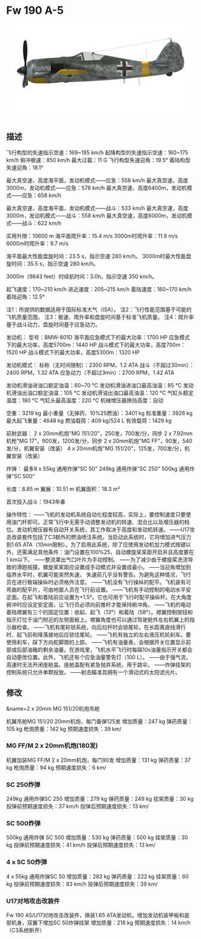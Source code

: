 # Fw 190 A-5

![fw190a5](../images/fw190a5.png)

## 描述

飞行构型的失速指示空速：169~195 km/h
起降构型的失速指示空速：160~175 km/h
俯冲极速：850 km/h
最大过载：11 G
飞行构型失速迎角：19.5°
着陆构型失速迎角：18.1°

最大真空速，高度海平面，发动机模式——应急：558 km/h
最大真空速，高度3000m，发动机模式——应急：578 km/h
最大真空速，高度6400m，发动机模式——应急：658 km/h

最大真空速，高度海平面，发动机模式——战斗：533 km/h
最大真空速，高度3000m，发动机模式——战斗：558 km/h
最大真空速，高度6000m，发动机模式——战斗：622 km/h

实用升限：10600 m
海平面爬升率：15.4 m/s
3000m时爬升率：11.9 m/s
6000m时爬升率：9.7 m/s

海平面最大性能盘旋时间：23.5 s，指示空速 280 km/h。
3000m时最大性能盘旋时间：35.5 s，指示空速 280 km/h。

3000m（9843 feet）时续航时间：3.0h，指示空速 350 km/h。

起飞速度：170~210 km/h
进近速度：205~215 km/h
着陆速度：160~170 km/h
着陆迎角：12.5°

注1：所提供的数据适用于国际标准大气（ISA）。
注2：飞行性能范围基于可能的飞机质量范围。
注3：极速、爬升率和盘旋时间基于标准飞机质量。
注4：爬升率基于战斗动力，盘旋时间基于应急动力。

发动机：
型号：BMW-801D
海平面应急模式下的最大功率：1700 HP
应急模式下的最大功率，高度5700m：1440 HP
战斗模式下的最大功率，高度700m：1520 HP
战斗模式下的最大功率，高度5300m：1320 HP

发动机模式：
标称（无时间限制）：2300 RPM，1.2 ATA
战斗（不超过30min）：2400 RPM，1.32 ATA
应急动力（不超过3min）：2700 RPM，1.42 ATA

发动机滑油进油口额定油温：60~70 °C
发动机滑油进油口最高油温：85 °C
发动机滑油出油口额定油温：105 °C
发动机滑油出油口最高油温：120 °C
气缸头额定温度：180 °C
气缸头最高温度：220 °C
机械增压器换挡高度：自动

空重：3219 kg
最小重量（无弹药、10%25燃油）：3401 kg
标准重量：3926 kg
最大起飞重量：4648 kg
燃油载荷：409 kg/524 L
有效载荷：1429 kg

前射武器：
2 x 20mm机炮"MG 151/20"，250发，700发/分，同步
2 x 7.92mm机枪"MG 17"，900发，1200发/分，同步
2 x 20mm机炮"MG FF"，90发，540发/分，机翼安装（改装）
4 x 20mm机炮"MG 151/20"，125发，700发/分，机翼安装（改装）

炸弹：
最多8 x 55kg 通用炸弹"SC 50"
249kg 通用炸弹"SC 250"
500kg 通用炸弹"SC 500"

长度：8.85 m
翼展：10.51 m
机翼面积：18.3 m²

首次投入战斗：1943年春

操作特性：
——飞机的发动机系统自动化程度较高，实际上，要控制速度只要使用油门杆即可。正常飞行中无需手动调整发动机的转速、混合比以及增压器的档位。发动机增压器有自动开关系统，其工作取决于高度和发动机转速。
——U17攻击改装套件包括了C3额外的燃油喷注系统。当启动此系统时，它将增加进气压力到1.65 ATA（10min限制）。为了启用此系统，除了应使用发动机加力模式按键以外，还需满足其他条件：油门设置在100%25，自动螺旋桨桨距开启并且高度要在1 km以下。
——整流罩出气口叶片为手动控制。
——为了减少由于螺旋桨洗流导致的滑跑摇摆，螺旋桨桨距应设置成手动模式并设置成最小。
——当迎角增加到临界水平时，机翼可能突然失速。 失速前几乎没有警告。为避免这种情况，飞行员在进行极端操纵时必须格外注意。
——飞机没有飞行操纵的配平。飞机装有可弯曲的配平片，可由地面人员在飞行前设置。
——飞机有手动控制的电动水平安定面。在起飞和着陆前应设置为+1.5°。它也可用于飞行时配平操纵杆。在大角度俯冲时应设定安定面，让飞行员必须向前推杆才能保持俯冲角。
——飞机的电动着陆襟翼有三个的固定位置：收起、起飞（13°）和着陆（58°）。襟翼控制按钮和指示灯位于油门附近的左侧面板上。襟翼角度也可以通过驾驶舱外左右机翼上的指示器检查。
——飞机有尾轮锁系统，向后拉杆时会锁尾轮。在长距离直线滑行时、起飞前和降落接地后应锁住尾轮。
——飞机有独立的左右液压机轮刹车。要使用刹车，踩下方向舵脚蹬的上部。
——飞机有油量表，会根据开关位置显示前部或后部油箱的剩余油量。在游戏里，飞机水平飞行时每隔10s油量指示开关都会自动更改位置。此外，飞机还有个应急油量警告灯（100 L）。
——由于强气流，高速时无法开闭座舱盖。座舱盖配有紧急抛弃系统，用于跳伞。
——炸弹挂架的控制系统只允许单颗投放。
——射击瞄准具拥有一个滑动式的太阳滤光片。

## 修改
&name=2 x 20mm MG 151/20机炮吊舱

机翼吊舱MG 151/20 20mm机炮，每门备弹125发
增加质量：247 kg
弹药质量：105 kg
枪炮质量：142 kg
预期速度损失：39 km/
### MG FF/M 2 x 20mm机炮(180发)

机翼加装MG FF/M 2 x 20mm机炮，每门90发
增加质量：131 kg
弹药质量：37 kg
枪炮质量：94 kg
预期速度损失：6 km/
### SC 250炸弹

249kg 通用炸弹SC 250
增加质量：279 kg
弹药质量：249 kg
挂架质量：30 kg
投弹前预期速度损失：37 km/h
投弹后预期速度损失：13 km/
### SC 500炸弹

500kg 通用炸弹 SC 500
增加质量：530 kg
弹药质量：500 kg
挂架质量：30 kg
投弹前预期速度损失：41 km/h
投弹后预期速度损失：13 km/
### 4 x SC 50炸弹

4 x 55kg 通用炸弹SC 50
增加质量：282 kg
弹药质量：222 kg
挂架质量：60 kg
投弹前预期速度损失：83 km/h
投弹后预期速度损失：39 km/
### U17对地攻击改装件

Fw 190 A5/U17对地攻击改装件，换装1.65 ATA发动机，增加发动机装甲板和底部机身，双翼下增加SC 50炸弹挂架
增加质量：218 kg
预期速度损失：14 km/h（C3系统断开）